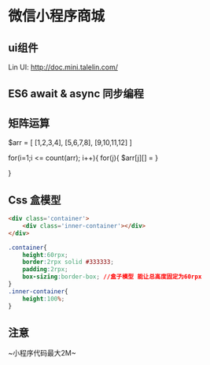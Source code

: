 # 微信小程序商城


## ui组件
Lin UI: http://doc.mini.talelin.com/

## ES6 await & async 同步编程

## 矩阵运算
$arr = [
    [1,2,3,4],
    [5,6,7,8],
    [9,10,11,12]
]

for(i=1;i <= count(arr); i++){
    for(j){
        $arr[j][] = 
    }

}

## Css 盒模型
```html
<div class='container'>
    <div class='inner-container'></div>
</div>
```
```css
.container{
    height:60rpx;
    border:2rpx solid #333333;
    padding:2rpx;
    box-sizing:border-box; //盒子模型 能让总高度固定为60rpx
}
.inner-container{
    height:100%;
}
```

## 注意
~小程序代码最大2M~